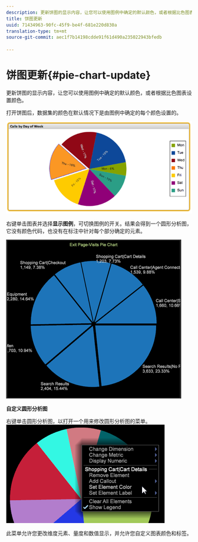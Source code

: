 ```yaml
---
description: 更新饼图的显示内容，让您可以使用图例中确定的默认颜色，或者根据比色图表设置颜色。
title: 饼图更新
uuid: 71434963-90fc-45f9-be4f-681e220d830a
translation-type: tm+mt
source-git-commit: aec1f7b14198cdde91f61d490a235022943bfedb

---
```



# 饼图更新{#pie-chart-update}

更新饼图的显示内容，让您可以使用图例中确定的默认颜色，或者根据比色图表设置颜色。

打开饼图后，数据集的颜色在默认情况下是由图例中确定的每个颜色设置的。

![](assets/pie_chart.png)

右键单击图表并选择&#x200B;**显示图例**，可切换图例的开关。结果会得到一个圆形分析图，它没有颜色代码，也没有在标注中针对每个部分确定的元素。

![](assets/pie_chart_no_legend.png)

**自定义圆形分析图**

右键单击圆形分析图，以打开一个用来修改圆形分析图的菜单。 ![](assets/pie_chart_menu.png)

此菜单允许您更改维度元素、量度和数值显示，并允许您自定义图表颜色和标签。
